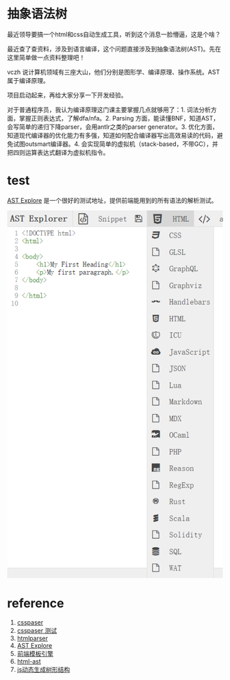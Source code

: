 # 抽象语法树
最近领导要搞一个html和css自动生成工具，听到这个消息一脸懵逼，这是个啥？

最近查了查资料，涉及到语言编译，这个问题直接涉及到抽象语法树(AST)。先在这里简单做一点资料整理吧！

vczh 说计算机领域有三座大山，他们分别是图形学、编译原理、操作系统。AST属于编译原理。

项目启动起来，再给大家分享一下开发经验。

对于普通程序员，我认为编译原理这门课主要掌握几点就够用了：1. 词法分析方面，掌握正则表达式，了解dfa/nfa。2. Parsing 方面，能读懂BNF，知道AST，会写简单的递归下降parser，会用antlr之类的parser generator。3. 优化方面，知道现代编译器的优化能力有多强，知道如何配合编译器写出高效易读的代码，避免试图outsmart编译器。4. 会实现简单的虚拟机（stack-based，不带GC），并把四则运算表达式翻译为虚拟机指令。

# test
[AST Explore](https://astexplorer.net/#/2AmVrGuGVJ)  是一个很好的测试地址，提供前端能用到的所有语法的解析测试。

![languige type](./assets/ast.png)

# reference
1. [csspaser](https://github.com/cwdoh/cssparser.js)
2. [csspaser 测试](http://cwdoh.com/cssparser.js/demo/CSS_stringify.html)
3. [htmlparser](https://github.com/tautologistics/node-htmlparser)
4. [AST Explore](https://astexplorer.net/#/2AmVrGuGVJ)
5. [前端模板引擎](https://www.zhihu.com/question/32524504/answer/55812327)
6. [html-ast](https://github.com/renminghao/html-ast)
7. [js动态生成树形结构](https://blog.csdn.net/mooner_guo/article/details/48765101)